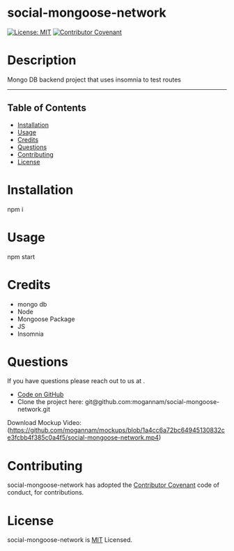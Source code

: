 # social-mongoose-network 
[![License: MIT](https://img.shields.io/badge/License-MIT-yellow.svg)](https://opensource.org/licenses/MIT)
[![Contributor Covenant](https://img.shields.io/badge/Contributor%20Covenant-2.1-4baaaa.svg)](code_of_conduct.md) 
# Description 

 Mongo DB backend project that uses insomnia to test routes 

 <hr>

 ## Table of Contents 

  * [Installation](#installation)
  * [Usage](#usage)
  * [Credits](#credits)
  * [Questions](#questions)
  * [Contributing](#contributing)
  * [License](#license) 

# Installation 
 npm i 

# Usage 
 npm start 

 # Credits 
 * mongo db 
 * Node 
 * Mongoose Package 
 * JS 
 * Insomnia 

# Questions 
 If you have questions please reach out to us at  . 
 <ul><li><a href="https://github.com/mogannam/social-mongoose-network">Code on GitHub</a> </li>
  <li>Clone the project here: git@github.com:mogannam/social-mongoose-network.git</li></ul>


Download Mockup Video: (https://github.com/mogannam/mockups/blob/1a4cc6a72bc64945130832ce3fcbb4f385c0a4f5/social-mongoose-network.mp4)

  
# Contributing 
 social-mongoose-network has adopted the [Contributor Covenant](https://img.shields.io/badge/Contributor%20Covenant-2.1-4baaaa.svg) code of conduct, for contributions. 

 # License 
 social-mongoose-network is [MIT](https://opensource.org/licenses/MIT) Licensed. 
